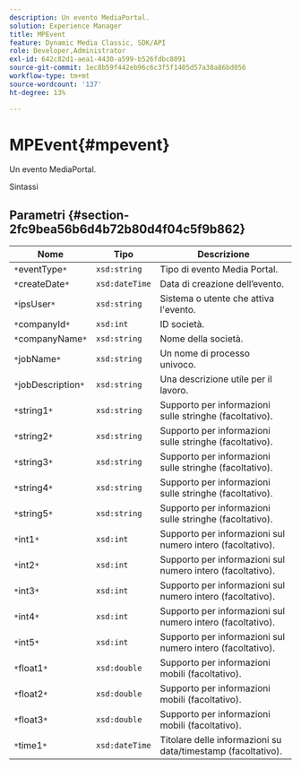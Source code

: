 ```yaml
---
description: Un evento MediaPortal.
solution: Experience Manager
title: MPEvent
feature: Dynamic Media Classic, SDK/API
role: Developer,Administrator
exl-id: 642c82d1-aea1-4430-a599-b526fdbc8091
source-git-commit: 1ec8b59f442eb96c6c3f5f1405d57a38a86bd056
workflow-type: tm+mt
source-wordcount: '137'
ht-degree: 13%

---
```


# MPEvent{#mpevent}

Un evento MediaPortal.

Sintassi

## Parametri {#section-2fc9bea56b6d4b72b80d4f04c5f9b862}

| Nome | Tipo | Descrizione |
|---|---|---|
| `*`eventType`*` | `xsd:string` | Tipo di evento Media Portal. |
| `*`createDate`*` | `xsd:dateTime` | Data di creazione dell’evento. |
| `*`ipsUser`*` | `xsd:string` | Sistema o utente che attiva l&#39;evento. |
| `*`companyId`*` | `xsd:int` | ID società. |
| `*`companyName`*` | `xsd:string` | Nome della società. |
| `*`jobName`*` | `xsd:string` | Un nome di processo univoco. |
| `*`jobDescription`*` | `xsd:string` | Una descrizione utile per il lavoro. |
| `*`string1`*` | `xsd:string` | Supporto per informazioni sulle stringhe (facoltativo). |
| `*`string2`*` | `xsd:string` | Supporto per informazioni sulle stringhe (facoltativo). |
| `*`string3`*` | `xsd:string` | Supporto per informazioni sulle stringhe (facoltativo). |
| `*`string4`*` | `xsd:string` | Supporto per informazioni sulle stringhe (facoltativo). |
| `*`string5`*` | `xsd:string` | Supporto per informazioni sulle stringhe (facoltativo). |
| `*`int1`*` | `xsd:int` | Supporto per informazioni sul numero intero (facoltativo). |
| `*`int2`*` | `xsd:int` | Supporto per informazioni sul numero intero (facoltativo). |
| `*`int3`*` | `xsd:int` | Supporto per informazioni sul numero intero (facoltativo). |
| `*`int4`*` | `xsd:int` | Supporto per informazioni sul numero intero (facoltativo). |
| `*`int5`*` | `xsd:int` | Supporto per informazioni sul numero intero (facoltativo). |
| `*`float1`*` | `xsd:double` | Supporto per informazioni mobili (facoltativo). |
| `*`float2`*` | `xsd:double` | Supporto per informazioni mobili (facoltativo). |
| `*`float3`*` | `xsd:double` | Supporto per informazioni mobili (facoltativo). |
| `*`time1`*` | `xsd:dateTime` | Titolare delle informazioni su data/timestamp (facoltativo). |
